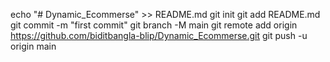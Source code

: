 echo "# Dynamic_Ecommerse" >> README.md
git init
git add README.md
git commit -m "first commit"
git branch -M main
git remote add origin https://github.com/biditbangla-blip/Dynamic_Ecommerse.git
git push -u origin main

